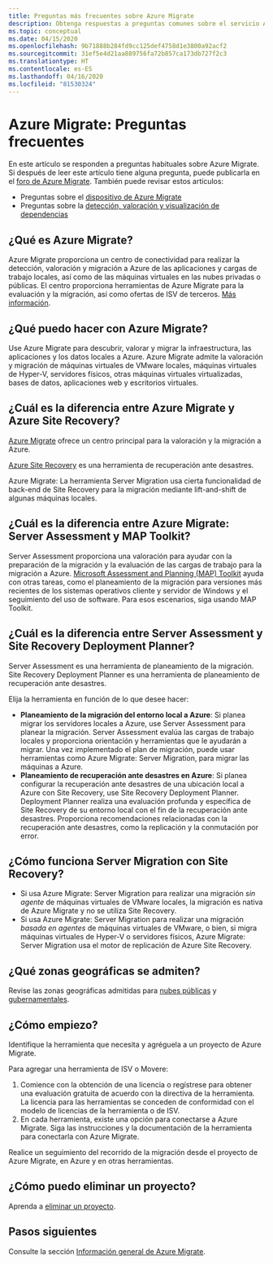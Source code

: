 ```yaml
---
title: Preguntas más frecuentes sobre Azure Migrate
description: Obtenga respuestas a preguntas comunes sobre el servicio Azure Migrate.
ms.topic: conceptual
ms.date: 04/15/2020
ms.openlocfilehash: 9b71888b284fd9cc125def4758d1e3800a92acf2
ms.sourcegitcommit: 31ef5e4d21aa889756fa72b857ca173db727f2c3
ms.translationtype: HT
ms.contentlocale: es-ES
ms.lasthandoff: 04/16/2020
ms.locfileid: "81530324"
---
```

# <a name="azure-migrate-common-questions"></a>Azure Migrate: Preguntas frecuentes

En este artículo se responden a preguntas habituales sobre Azure Migrate. Si después de leer este artículo tiene alguna pregunta, puede publicarla en el [ foro de Azure Migrate](https://aka.ms/AzureMigrateForum). También puede revisar estos artículos:

- Preguntas sobre el [dispositivo de Azure Migrate](common-questions-appliance.md)
- Preguntas sobre la [detección, valoración y visualización de dependencias](common-questions-discovery-assessment.md)

## <a name="what-is-azure-migrate"></a>¿Qué es Azure Migrate?

Azure Migrate proporciona un centro de conectividad para realizar la detección, valoración y migración a Azure de las aplicaciones y cargas de trabajo locales, así como de las máquinas virtuales en las nubes privadas o públicas. El centro proporciona herramientas de Azure Migrate para la evaluación y la migración, así como ofertas de ISV de terceros. [Más información](migrate-services-overview.md).

## <a name="what-can-i-do-with-azure-migrate"></a>¿Qué puedo hacer con Azure Migrate?

Use Azure Migrate para descubrir, valorar y migrar la infraestructura, las aplicaciones y los datos locales a Azure. Azure Migrate admite la valoración y migración de máquinas virtuales de VMware locales, máquinas virtuales de Hyper-V, servidores físicos, otras máquinas virtuales virtualizadas, bases de datos, aplicaciones web y escritorios virtuales. 

## <a name="whats-the-difference-between-azure-migrate-and-azure-site-recovery"></a>¿Cuál es la diferencia entre Azure Migrate y Azure Site Recovery?

[Azure Migrate](migrate-services-overview.md) ofrece un centro principal para la valoración y la migración a Azure. 

[Azure Site Recovery](../site-recovery/site-recovery-overview.md) es una herramienta de recuperación ante desastres. 

Azure Migrate: La herramienta Server Migration usa cierta funcionalidad de back-end de Site Recovery para la migración mediante lift-and-shift de algunas máquinas locales.

## <a name="whats-the-difference-between-azure-migrate-server-assessment-and-the-map-toolkit"></a>¿Cuál es la diferencia entre Azure Migrate: Server Assessment y MAP Toolkit?

Server Assessment proporciona una valoración para ayudar con la preparación de la migración y la evaluación de las cargas de trabajo para la migración a Azure. [Microsoft Assessment and Planning (MAP) Toolkit](https://www.microsoft.com/download/details.aspx?id=7826) ayuda con otras tareas, como el planeamiento de la migración para versiones más recientes de los sistemas operativos cliente y servidor de Windows y el seguimiento del uso de software. Para esos escenarios, siga usando MAP Toolkit.

## <a name="whats-the-difference-between-server-assessment-and-the-site-recovery-deployment-planner"></a>¿Cuál es la diferencia entre Server Assessment y Site Recovery Deployment Planner?

Server Assessment es una herramienta de planeamiento de la migración. Site Recovery Deployment Planner es una herramienta de planeamiento de recuperación ante desastres.

Elija la herramienta en función de lo que desee hacer:

- **Planeamiento de la migración del entorno local a Azure**: Si planea migrar los servidores locales a Azure, use Server Assessment para planear la migración. Server Assessment evalúa las cargas de trabajo locales y proporciona orientación y herramientas que le ayudarán a migrar. Una vez implementado el plan de migración, puede usar herramientas como Azure Migrate: Server Migration, para migrar las máquinas a Azure.
- **Planeamiento de recuperación ante desastres en Azure**: Si planea configurar la recuperación ante desastres de una ubicación local a Azure con Site Recovery, use Site Recovery Deployment Planner. Deployment Planner realiza una evaluación profunda y específica de Site Recovery de su entorno local con el fin de la recuperación ante desastres. Proporciona recomendaciones relacionadas con la recuperación ante desastres, como la replicación y la conmutación por error.

## <a name="how-does-server-migration-work-with-site-recovery"></a>¿Cómo funciona Server Migration con Site Recovery?

- Si usa Azure Migrate: Server Migration para realizar una migración *sin agente* de máquinas virtuales de VMware locales, la migración es nativa de Azure Migrate y no se utiliza Site Recovery.
- Si usa Azure Migrate: Server Migration para realizar una migración *basada en agentes* de máquinas virtuales de VMware, o bien, si migra máquinas virtuales de Hyper-V o servidores físicos, Azure Migrate: Server Migration usa el motor de replicación de Azure Site Recovery.

## <a name="which-geographies-are-supported"></a>¿Qué zonas geográficas se admiten?

Revise las zonas geográficas admitidas para [nubes públicas](migrate-support-matrix.md#supported-geographies-public-cloud) y [gubernamentales](migrate-support-matrix.md#supported-geographies-azure-government).

## <a name="how-do-i-get-started"></a>¿Cómo empiezo?

Identifique la herramienta que necesita y agréguela a un proyecto de Azure Migrate. 

Para agregar una herramienta de ISV o Movere:

1. Comience con la obtención de una licencia o regístrese para obtener una evaluación gratuita de acuerdo con la directiva de la herramienta. La licencia para las herramientas se conceden de conformidad con el modelo de licencias de la herramienta o de ISV.
2. En cada herramienta, existe una opción para conectarse a Azure Migrate. Siga las instrucciones y la documentación de la herramienta para conectarla con Azure Migrate.

Realice un seguimiento del recorrido de la migración desde el proyecto de Azure Migrate, en Azure y en otras herramientas.

## <a name="how-do-i-delete-a-project"></a>¿Cómo puedo eliminar un proyecto?

Aprenda a [eliminar un proyecto](how-to-delete-project.md). 

## <a name="next-steps"></a>Pasos siguientes

Consulte la sección [Información general de Azure Migrate](migrate-services-overview.md).
